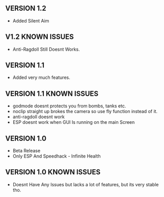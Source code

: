 ## VERSION 1.2

- Added Silent Aim

## V1.2 KNOWN ISSUES 

- Anti-Ragdoll Still Doesnt Works.


## VERSION 1.1

- Added very much features.

## VERSION 1.1 KNOWN ISSUES
- godmode doesnt protects you from bombs, tanks etc.
- noclip straight up brokes the camera so use fly function instead of it.
- anti-ragdoll doesnt work
- ESP doesnt work when GUI Is running on the main Screen

## VERSION 1.0

- Beta Release
- Only ESP And Speedhack - Infinite Health

## VERSION 1.0 KNOWN ISSUES

- Doesnt Have Any Issues but lacks a lot of features, but its very stable tho.
